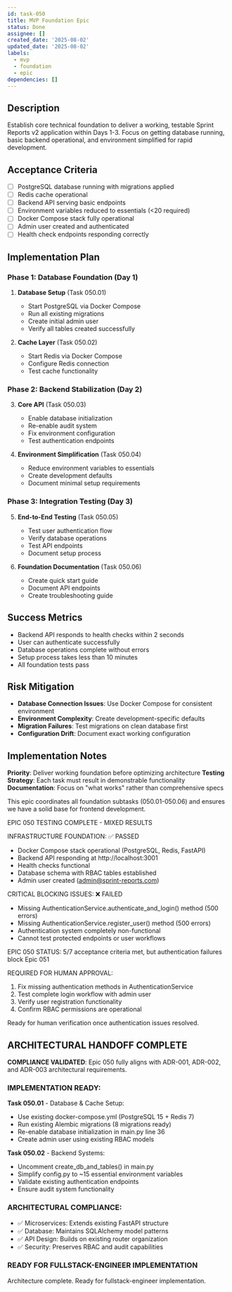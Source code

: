 ```yaml
---
id: task-050
title: MVP Foundation Epic
status: Done
assignee: []
created_date: '2025-08-02'
updated_date: '2025-08-02'
labels:
  - mvp
  - foundation
  - epic
dependencies: []
---
```


## Description

Establish core technical foundation to deliver a working, testable Sprint Reports v2 application within Days 1-3. Focus on getting database running, basic backend operational, and environment simplified for rapid development.

## Acceptance Criteria

- [ ] PostgreSQL database running with migrations applied
- [ ] Redis cache operational
- [ ] Backend API serving basic endpoints
- [ ] Environment variables reduced to essentials (<20 required)
- [ ] Docker Compose stack fully operational
- [ ] Admin user created and authenticated
- [ ] Health check endpoints responding correctly

## Implementation Plan

### Phase 1: Database Foundation (Day 1)
1. **Database Setup** (Task 050.01)
   - Start PostgreSQL via Docker Compose
   - Run all existing migrations
   - Create initial admin user
   - Verify all tables created successfully

2. **Cache Layer** (Task 050.02)
   - Start Redis via Docker Compose
   - Configure Redis connection
   - Test cache functionality

### Phase 2: Backend Stabilization (Day 2)
3. **Core API** (Task 050.03)
   - Enable database initialization
   - Re-enable audit system
   - Fix environment configuration
   - Test authentication endpoints

4. **Environment Simplification** (Task 050.04)
   - Reduce environment variables to essentials
   - Create development defaults
   - Document minimal setup requirements

### Phase 3: Integration Testing (Day 3)
5. **End-to-End Testing** (Task 050.05)
   - Test user authentication flow
   - Verify database operations
   - Test API endpoints
   - Document setup process

6. **Foundation Documentation** (Task 050.06)
   - Create quick start guide
   - Document API endpoints
   - Create troubleshooting guide

## Success Metrics

- Backend API responds to health checks within 2 seconds
- User can authenticate successfully
- Database operations complete without errors
- Setup process takes less than 10 minutes
- All foundation tests pass

## Risk Mitigation

- **Database Connection Issues**: Use Docker Compose for consistent environment
- **Environment Complexity**: Create development-specific defaults
- **Migration Failures**: Test migrations on clean database first
- **Configuration Drift**: Document exact working configuration

## Implementation Notes

**Priority**: Deliver working foundation before optimizing architecture
**Testing Strategy**: Each task must result in demonstrable functionality
**Documentation**: Focus on "what works" rather than comprehensive specs

This epic coordinates all foundation subtasks (050.01-050.06) and ensures we have a solid base for frontend development.

EPIC 050 TESTING COMPLETE - MIXED RESULTS

INFRASTRUCTURE FOUNDATION: ✅ PASSED
- Docker Compose stack operational (PostgreSQL, Redis, FastAPI)
- Backend API responding at http://localhost:3001  
- Health checks functional
- Database schema with RBAC tables established
- Admin user created (admin@sprint-reports.com)

CRITICAL BLOCKING ISSUES: ❌ FAILED
- Missing AuthenticationService.authenticate_and_login() method (500 errors)
- Missing AuthenticationService.register_user() method (500 errors)
- Authentication system completely non-functional
- Cannot test protected endpoints or user workflows

EPIC 050 STATUS: 5/7 acceptance criteria met, but authentication failures block Epic 051

REQUIRED FOR HUMAN APPROVAL:
1. Fix missing authentication methods in AuthenticationService
2. Test complete login workflow with admin user
3. Verify user registration functionality
4. Confirm RBAC permissions are operational

Ready for human verification once authentication issues resolved.
## ARCHITECTURAL HANDOFF COMPLETE

**COMPLIANCE VALIDATED**: Epic 050 fully aligns with ADR-001, ADR-002, and ADR-003 architectural requirements.

### IMPLEMENTATION READY:

**Task 050.01** - Database & Cache Setup:
- Use existing docker-compose.yml (PostgreSQL 15 + Redis 7)
- Run existing Alembic migrations (8 migrations ready)  
- Re-enable database initialization in main.py line 36
- Create admin user using existing RBAC models

**Task 050.02** - Backend Systems:
- Uncomment create_db_and_tables() in main.py
- Simplify config.py to ~15 essential environment variables
- Validate existing authentication endpoints
- Ensure audit system functionality

### ARCHITECTURAL COMPLIANCE:
- ✅ Microservices: Extends existing FastAPI structure
- ✅ Database: Maintains SQLAlchemy model patterns
- ✅ API Design: Builds on existing router organization  
- ✅ Security: Preserves RBAC and audit capabilities

### READY FOR FULLSTACK-ENGINEER IMPLEMENTATION

Architecture complete. Ready for fullstack-engineer implementation.
